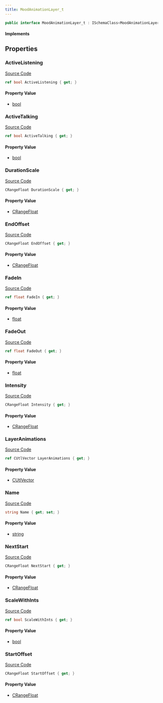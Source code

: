 ```yaml
---
title: MoodAnimationLayer_t
---
```


```csharp
public interface MoodAnimationLayer_t : ISchemaClass<MoodAnimationLayer_t>, ISchemaField, ISchemaClass, INativeHandle
```

#### Implements

## Properties

### ActiveListening

[Source Code](https://github.com/swiftly-solution/swiftlys2/blob/beta/managed/src/SwiftlyS2.Generated/Schemas/Interfaces/MoodAnimationLayer_t.cs#L18)

```csharp
ref bool ActiveListening { get; }
```

#### Property Value

- [bool](https://learn.microsoft.com/dotnet/api/system.boolean)

### ActiveTalking

[Source Code](https://github.com/swiftly-solution/swiftlys2/blob/beta/managed/src/SwiftlyS2.Generated/Schemas/Interfaces/MoodAnimationLayer_t.cs#L20)

```csharp
ref bool ActiveTalking { get; }
```

#### Property Value

- [bool](https://learn.microsoft.com/dotnet/api/system.boolean)

### DurationScale

[Source Code](https://github.com/swiftly-solution/swiftlys2/blob/beta/managed/src/SwiftlyS2.Generated/Schemas/Interfaces/MoodAnimationLayer_t.cs#L27)

```csharp
CRangeFloat DurationScale { get; }
```

#### Property Value

- [CRangeFloat](/docs/api/shared/schemadefinitions/crangefloat)

### EndOffset

[Source Code](https://github.com/swiftly-solution/swiftlys2/blob/beta/managed/src/SwiftlyS2.Generated/Schemas/Interfaces/MoodAnimationLayer_t.cs#L35)

```csharp
CRangeFloat EndOffset { get; }
```

#### Property Value

- [CRangeFloat](/docs/api/shared/schemadefinitions/crangefloat)

### FadeIn

[Source Code](https://github.com/swiftly-solution/swiftlys2/blob/beta/managed/src/SwiftlyS2.Generated/Schemas/Interfaces/MoodAnimationLayer_t.cs#L37)

```csharp
ref float FadeIn { get; }
```

#### Property Value

- [float](https://learn.microsoft.com/dotnet/api/system.single)

### FadeOut

[Source Code](https://github.com/swiftly-solution/swiftlys2/blob/beta/managed/src/SwiftlyS2.Generated/Schemas/Interfaces/MoodAnimationLayer_t.cs#L39)

```csharp
ref float FadeOut { get; }
```

#### Property Value

- [float](https://learn.microsoft.com/dotnet/api/system.single)

### Intensity

[Source Code](https://github.com/swiftly-solution/swiftlys2/blob/beta/managed/src/SwiftlyS2.Generated/Schemas/Interfaces/MoodAnimationLayer_t.cs#L25)

```csharp
CRangeFloat Intensity { get; }
```

#### Property Value

- [CRangeFloat](/docs/api/shared/schemadefinitions/crangefloat)

### LayerAnimations

[Source Code](https://github.com/swiftly-solution/swiftlys2/blob/beta/managed/src/SwiftlyS2.Generated/Schemas/Interfaces/MoodAnimationLayer_t.cs#L23)

```csharp
ref CUtlVector LayerAnimations { get; }
```

#### Property Value

- [CUtlVector](/docs/api/)

### Name

[Source Code](https://github.com/swiftly-solution/swiftlys2/blob/beta/managed/src/SwiftlyS2.Generated/Schemas/Interfaces/MoodAnimationLayer_t.cs#L16)

```csharp
string Name { get; set; }
```

#### Property Value

- [string](https://learn.microsoft.com/dotnet/api/system.string)

### NextStart

[Source Code](https://github.com/swiftly-solution/swiftlys2/blob/beta/managed/src/SwiftlyS2.Generated/Schemas/Interfaces/MoodAnimationLayer_t.cs#L31)

```csharp
CRangeFloat NextStart { get; }
```

#### Property Value

- [CRangeFloat](/docs/api/shared/schemadefinitions/crangefloat)

### ScaleWithInts

[Source Code](https://github.com/swiftly-solution/swiftlys2/blob/beta/managed/src/SwiftlyS2.Generated/Schemas/Interfaces/MoodAnimationLayer_t.cs#L29)

```csharp
ref bool ScaleWithInts { get; }
```

#### Property Value

- [bool](https://learn.microsoft.com/dotnet/api/system.boolean)

### StartOffset

[Source Code](https://github.com/swiftly-solution/swiftlys2/blob/beta/managed/src/SwiftlyS2.Generated/Schemas/Interfaces/MoodAnimationLayer_t.cs#L33)

```csharp
CRangeFloat StartOffset { get; }
```

#### Property Value

- [CRangeFloat](/docs/api/shared/schemadefinitions/crangefloat)

